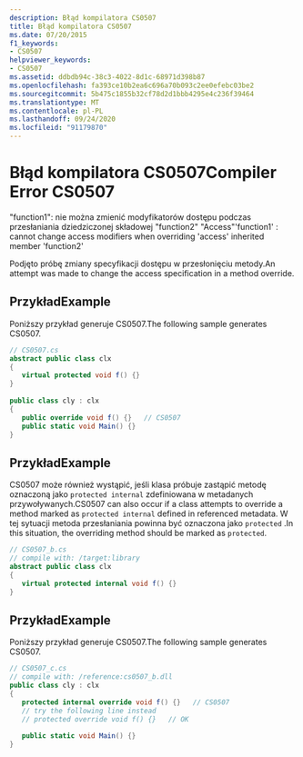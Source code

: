 ```yaml
---
description: Błąd kompilatora CS0507
title: Błąd kompilatora CS0507
ms.date: 07/20/2015
f1_keywords:
- CS0507
helpviewer_keywords:
- CS0507
ms.assetid: ddbdb94c-38c3-4022-8d1c-68971d398b87
ms.openlocfilehash: fa393ce10b2ea6c696a70b093c2ee0efebc03be2
ms.sourcegitcommit: 5b475c1855b32cf78d2d1bbb4295e4c236f39464
ms.translationtype: MT
ms.contentlocale: pl-PL
ms.lasthandoff: 09/24/2020
ms.locfileid: "91179870"
---
```

# <a name="compiler-error-cs0507"></a><span data-ttu-id="ddddb-103">Błąd kompilatora CS0507</span><span class="sxs-lookup"><span data-stu-id="ddddb-103">Compiler Error CS0507</span></span>

<span data-ttu-id="ddddb-104">"function1": nie można zmienić modyfikatorów dostępu podczas przesłaniania dziedziczonej składowej "function2" "Access"</span><span class="sxs-lookup"><span data-stu-id="ddddb-104">'function1' : cannot change access modifiers when overriding 'access' inherited member 'function2'</span></span>  
  
 <span data-ttu-id="ddddb-105">Podjęto próbę zmiany specyfikacji dostępu w przesłonięciu metody.</span><span class="sxs-lookup"><span data-stu-id="ddddb-105">An attempt was made to change the access specification in a method override.</span></span>  
  
## <a name="example"></a><span data-ttu-id="ddddb-106">Przykład</span><span class="sxs-lookup"><span data-stu-id="ddddb-106">Example</span></span>  

 <span data-ttu-id="ddddb-107">Poniższy przykład generuje CS0507.</span><span class="sxs-lookup"><span data-stu-id="ddddb-107">The following sample generates CS0507.</span></span>  
  
```csharp  
// CS0507.cs  
abstract public class clx  
{  
   virtual protected void f() {}  
}  
  
public class cly : clx  
{  
   public override void f() {}   // CS0507  
   public static void Main() {}  
}  
```  
  
## <a name="example"></a><span data-ttu-id="ddddb-108">Przykład</span><span class="sxs-lookup"><span data-stu-id="ddddb-108">Example</span></span>  

 <span data-ttu-id="ddddb-109">CS0507 może również wystąpić, jeśli klasa próbuje zastąpić metodę oznaczoną jako `protected internal` zdefiniowana w metadanych przywoływanych.</span><span class="sxs-lookup"><span data-stu-id="ddddb-109">CS0507 can also occur if a class attempts to override a method marked as `protected internal` defined in referenced metadata.</span></span> <span data-ttu-id="ddddb-110">W tej sytuacji metoda przesłaniania powinna być oznaczona jako `protected` .</span><span class="sxs-lookup"><span data-stu-id="ddddb-110">In this situation, the overriding method should be marked as `protected`.</span></span>  
  
```csharp  
// CS0507_b.cs  
// compile with: /target:library  
abstract public class clx  
{  
   virtual protected internal void f() {}  
}  
```  
  
## <a name="example"></a><span data-ttu-id="ddddb-111">Przykład</span><span class="sxs-lookup"><span data-stu-id="ddddb-111">Example</span></span>  

 <span data-ttu-id="ddddb-112">Poniższy przykład generuje CS0507.</span><span class="sxs-lookup"><span data-stu-id="ddddb-112">The following sample generates CS0507.</span></span>  
  
```csharp  
// CS0507_c.cs  
// compile with: /reference:cs0507_b.dll  
public class cly : clx  
{  
   protected internal override void f() {}   // CS0507  
   // try the following line instead  
   // protected override void f() {}   // OK  
  
   public static void Main() {}  
}  
```

